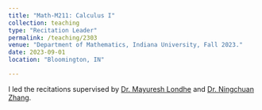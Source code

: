 ```yaml
---
title: "Math-M211: Calculus I"
collection: teaching
type: "Recitation Leader"
permalink: /teaching/2303
venue: "Department of Mathematics, Indiana University, Fall 2023."
date: 2023-09-01
location: "Bloomington, IN"

---
```


I led the recitations supervised by [Dr. Mayuresh Londhe](https://math.indiana.edu/about/faculty/londhe-mayuresh.html) and [Dr. Ningchuan Zhang](https://sites.google.com/view/ningchuan-zhang).
